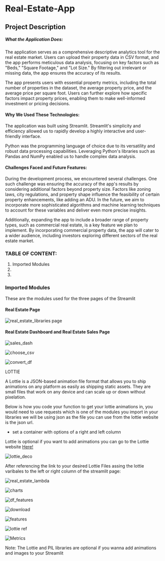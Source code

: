 # Real-Estate-App

## Project Description
##### What the Application Does:

The application serves as a comprehensive descriptive analytics tool for the real estate market. Users can upload their property data in CSV format, and the app performs meticulous data analysis, focusing on key factors such as "Beds," "Square Footage," and "Lot Size." By filtering out irrelevant or missing data, the app ensures the accuracy of its results.

The app presents users with essential property metrics, including the total number of properties in the dataset, the average property price, and the average price per square foot. Users can further explore how specific factors impact property prices, enabling them to make well-informed investment or pricing decisions.

#### Why We Used These Technologies:

The application was built using Streamlit. Streamlit's simplicity and efficiency allowed us to rapidly develop a highly interactive and user-friendly interface.

Python was the programming language of choice due to its versatility and robust data processing capabilities. Leveraging Python's libraries such as Pandas and NumPy enabled us to handle complex data analysis.

#### Challenges Faced and Future Features:

During the development process, we encountered several challenges. One such challenge was ensuring the accuracy of the app's results by considering additional factors beyond property size. Factors like zoning laws, city regulations, and property shape influence the feasibility of certain property enhancements, like adding an ADU. In the future, we aim to incorporate more sophisticated algorithms and machine learning techniques to account for these variables and deliver even more precise insights.

Additionally, expanding the app to include a broader range of property types, such as commercial real estate, is a key feature we plan to implement. By incorporating commercial property data, the app will cater to a wider audience, including investors exploring different sectors of the real estate market.

### TABLE OF CONTENT:
1. Imported Modules
2.
3.

### Imported Modules 

These are the modules used for the three pages of the Streamlit 

#### Real Estate Page

![real_estate_libraries page](https://github.com/Mestrada1997/Real-Estate-App/assets/125697853/260b7822-e21d-49a5-81cd-925d98b1b16b)

#### Real Estate Dashboard and Real Estate Sales Page

![sales_dash](https://github.com/Mestrada1997/Real-Estate-App/assets/125697853/0eae58a4-ccb7-4d95-b8c2-18a0758c2419)



![choose_csv](https://github.com/Mestrada1997/Real-Estate-App/assets/125697853/67622ff8-8763-4cea-93f8-76bfc4997eaf)

![convert_df](https://github.com/Mestrada1997/Real-Estate-App/assets/125697853/791daf7d-9cd3-4912-9280-4ebf80693082)


LOTTIE 

A Lottie is a JSON-based animation file format that allows you to ship animations on any platform as easily as shipping static assets. They are small files that work on any device and can scale up or down without pixelation. 

Below is how you code your function to get your lottie animations in, you would need to use requests which is one of the modules you import in your libraries 
we will be using json as the file you can use from the lottie website is the json url.
- set a container with options of a right and left column 

Lottie is optional if you want to add animations you can go to the Lottie website [Here!](https://lottiefiles.com/)

![lottie_deco](https://github.com/Mestrada1997/Real-Estate-App/assets/125697853/24ff0587-6dfd-4bd8-9c45-13f5debf242d)

After referencing the link to your desired Lottie Files assing the lottie varibales to the left or right column of the streamlit page:



![real_estate_lambda](https://github.com/Mestrada1997/Real-Estate-App/assets/125697853/e3c40a47-4c1e-43f5-8d3d-72aa14d36fe9)


![charts](https://github.com/Mestrada1997/Real-Estate-App/assets/125697853/edd0d52f-cf9c-43f1-a1fc-4aca83f352e3)

![df_features](https://github.com/Mestrada1997/Real-Estate-App/assets/125697853/d657a351-9f0f-4488-b5d9-8ccce44fb19b)

![download](https://github.com/Mestrada1997/Real-Estate-App/assets/125697853/f8622258-96e4-41ad-b149-65dec65a1218)

![features](https://github.com/Mestrada1997/Real-Estate-App/assets/125697853/3bf869c3-3815-4615-9453-56c0385a7ebc)

![lottie ref](https://github.com/Mestrada1997/Real-Estate-App/assets/125697853/51fb51a6-810b-4625-aa91-fac61fbced2a)

![Metrics ](https://github.com/Mestrada1997/Real-Estate-App/assets/125697853/61c316bb-746b-497e-b77d-4bebcc04e00b)





Note: The Lottie and PIL libraries are optional if you wanna add animations and images to your Streamlit





